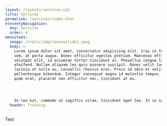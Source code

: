 ```yaml
---
layout: /layouts/services.njk
title: Services
permalink: /services/index.html
eleventyNavigation:
  key: Services
  order: 4
menuitem1:
  image: /static/img/leanneslide1.jpeg
  body: >-
    Lorem ipsum dolor sit amet, consectetur adipiscing elit. Cras in feugiat
    sem, at porta augue. Donec efficitur egestas pretium. Maecenas efficitur
    volutpat elit, id accumsan tortor tincidunt at. Phasellus congue laoreet
    eleifend. Nullam aliquam leo quis posuere suscipit. Donec velit lacus,
    lacinia at nulla eu, convallis rhoncus eros. Proin id odio et velit
    pellentesque bibendum. Integer consequat magna id molestie tempus. Morbi
    quam erat, placerat non efficitur nec, tincidunt at ex.




    In leo est, commodo at sagittis vitae, tincidunt eget leo. In in sapien iaculis, efficitur neque eget, consequat odio. Nulla ut ante sit amet purus commodo laoreet. Curabitur eget lorem nec elit vehicula malesuada. Duis luctus sit amet ex quis cursus. Sed pellentesque leo vel leo posuere venenatis. Duis id justo interdum, rhoncus massa non, hendrerit mauris. Etiam pharetra ipsum turpis, quis tincidunt nisi pulvinar ac. Proin vel lorem semper, sollicitudin diam a, luctus erat. Pellentesque habitant morbi tristique senectus et netus et malesuada fames ac turpis egestas. Curabitur mollis gravida feugiat. Praesent ornare odio ipsum, sed condimentum mi consectetur ut. Mauris aliquet quam urna, convallis mattis ligula gravida ac. Integer pellentesque venenatis rutrum. Vivamus venenatis pellentesque risus sed accumsan.
  header: Training
---
```

Test